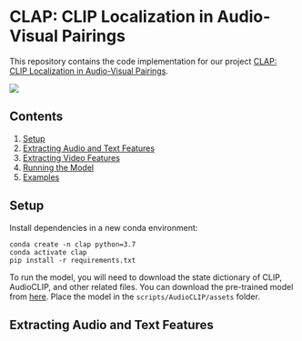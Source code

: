 # CLAP: CLIP Localization in Audio-Visual Pairings

This repository contains the code implementation for our project [CLAP: CLIP Localization in Audio-Visual Pairings](https://alany1.github.io/audio/index.html).

<img src="assets/demos.gif" max-width="100%" height="auto" />

## Contents
1. [Setup](#setup)
2. [Extracting Audio and Text Features](#features)
3. [Extracting Video Features](#video)
4. [Running the Model](#integrate)
5. [Examples](#examples)

## Setup <a name="setup"></a>
Install dependencies in a new conda environment:
```
conda create -n clap python=3.7
conda activate clap
pip install -r requirements.txt
```

To run the model, you will need to download the state dictionary of CLIP, AudioCLIP, and other related files. You can download the pre-trained model from [here](https://github.com/AndreyGuzhov/AudioCLIP). Place the model in the `scripts/AudioCLIP/assets` folder. 

## Extracting Audio and Text Features <a name="features"></a>
